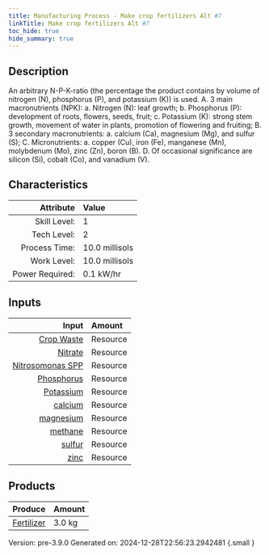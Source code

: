 ```yaml
---
title: Manufacturing Process - Make crop fertilizers Alt #7
linkTitle: Make crop fertilizers Alt #7
toc_hide: true
hide_summary: true
---
```


## Description
 &#10;&#9;&#9;&#9;An arbitrary N-P-K-ratio (the percentage the product contains by volume of nitrogen (N), phosphorus (P), and potassium (K)) is used.&#9;&#9;&#10;&#9;&#9;&#9;A. 3 main macronutrients (NPK):&#10;&#9;&#9;&#9;&#9;a. Nitrogen (N): leaf growth; &#10;&#9;&#9;&#9;&#9;b. Phosphorus (P): development of roots, flowers, seeds, fruit;&#10;&#9;&#9;&#9;&#9;c. Potassium (K): strong stem growth, movement of water in plants, promotion of flowering and fruiting;&#10;&#9;&#9;&#9;B. 3 secondary macronutrients: &#10;&#9;&#9;&#9;&#9;a. calcium (Ca), magnesium (Mg), and sulfur (S);&#10;&#9;&#9;&#9;C. Micronutrients: &#10;&#9;&#9;&#9;&#9;a. copper (Cu), iron (Fe), manganese (Mn), molybdenum (Mo), zinc (Zn), boron (B). &#10;&#9;&#9;&#9;D. Of occasional significance are silicon (Si), cobalt (Co), and vanadium (V).&#10;&#9;&#9;

## Characteristics

| Attribute      | Value |
|--------:|:------|
|Skill Level:|1|
|Tech Level:|2|
|Process Time:|10.0 millisols|
|Work Level:|10.0 millisols|
|Power Required:|0.1 kW/hr|

## Inputs

| Input      | Amount |
|--------:|:------|
|[Crop Waste](/docs/definitions/resource/crop-waste)|Resource|0.5 kg|
|[Nitrate](/docs/definitions/resource/nitrate)|Resource|0.5 kg|
|[Nitrosomonas SPP](/docs/definitions/resource/nitrosomonas-spp)|Resource|0.05 kg|
|[Phosphorus](/docs/definitions/resource/phosphorus)|Resource|0.5 kg|
|[Potassium](/docs/definitions/resource/potassium)|Resource|0.5 kg|
|[calcium](/docs/definitions/resource/calcium)|Resource|0.02 kg|
|[magnesium](/docs/definitions/resource/magnesium)|Resource|0.02 kg|
|[methane](/docs/definitions/resource/methane)|Resource|1.0 kg|
|[sulfur](/docs/definitions/resource/sulfur)|Resource|0.02 kg|
|[zinc](/docs/definitions/resource/zinc)|Resource|0.02 kg|

## Products


| Produce      | Amount |
|--------:|:------|
|[Fertilizer](/docs/definitions/resource/fertilizer)|3.0 kg|


Version: pre-3.9.0 Generated on: 2024-12-28T22:56:23.2942481
{.small }

